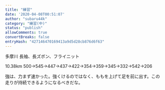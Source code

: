 ```yaml
---
title: "練習"
date: '2020-04-08T00:51:07'
author: "subaru44k"
category: "練習(中)"
status: "publish"
allowComments: true
convertBreaks: false
entryHash: "427146470169413a9d5d28cb876d6f63"
---
```

多摩川
長袖、長ズボン、フライニット

10.38km
500→545→447→437→422→354→359→345→332→542→206

強は、力まず速かった。強くけるのではなく、ももを上げて足を前に出す。この走りが持続できるようになるべきだな。
